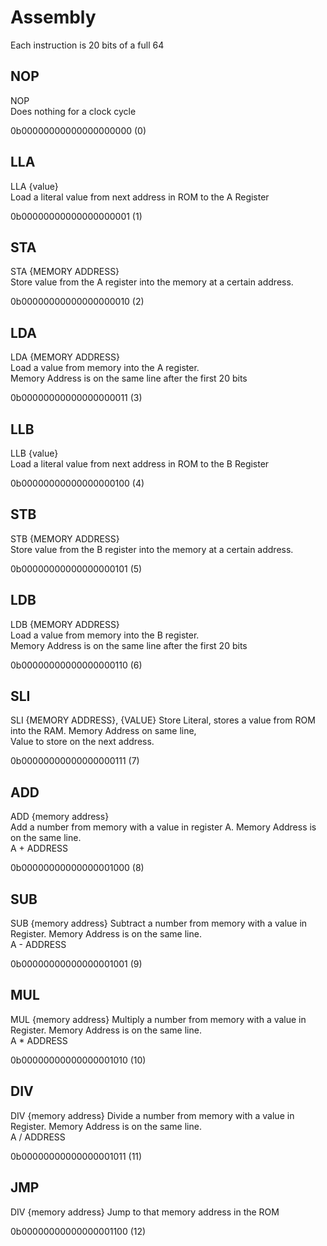 # Assembly
Each instruction is 20 bits of a full 64
## NOP
NOP  
Does nothing for a clock cycle  

0b00000000000000000000 (0)

## LLA
LLA {value}  
Load a literal value from next address in ROM to the A Register  

0b00000000000000000001 (1)  
## STA
STA {MEMORY ADDRESS}  
Store value from the A register into the memory at a certain address.  

0b00000000000000000010 (2)  
## LDA
LDA {MEMORY ADDRESS}  
Load a value from memory into the A register.   
Memory Address is on the same line after the first 20 bits

0b00000000000000000011 (3)  

## LLB
LLB {value}  
Load a literal value from next address in ROM to the B Register  

0b00000000000000000100 (4)  
## STB
STB {MEMORY ADDRESS}  
Store value from the B register into the memory at a certain address.  

0b00000000000000000101 (5)
## LDB
LDB {MEMORY ADDRESS}  
Load a value from memory into the B register.   
Memory Address is on the same line after the first 20 bits

0b00000000000000000110 (6)  

## SLI
SLI {MEMORY ADDRESS}, {VALUE}
Store Literal, stores a value from ROM into the RAM. Memory Address on same line,  
Value to store on the next address.  

0b00000000000000000111 (7) 

## ADD
ADD {memory address}  
Add a number from memory with a value in register A. Memory Address is on the same line.  
A + ADDRESS  

0b00000000000000001000 (8)

## SUB
SUB {memory address}
Subtract a number from memory with a value in Register. Memory Address is on the same line.  
A - ADDRESS  

0b00000000000000001001 (9)

## MUL
MUL {memory address}
Multiply a number from memory with a value in Register. Memory Address is on the same line.  
A * ADDRESS  

0b00000000000000001010 (10)

## DIV
DIV {memory address}
Divide a number from memory with a value in Register. Memory Address is on the same line.  
A / ADDRESS  

0b00000000000000001011 (11)

## JMP
DIV {memory address}
Jump to that memory address in the ROM 

0b00000000000000001100 (12)